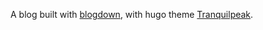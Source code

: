 

A blog built with [blogdown](https://github.com/rstudio/blogdown), with hugo theme [Tranquilpeak](https://github.com/kakawait/hugo-tranquilpeak-theme).  
